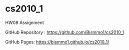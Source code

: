 # cs2010_1
HW08 Assignment


GitHub Repository : https://github.com/Bismmo1/cs2010_1

GitHub Pages: https://bismmo1.github.io/cs2010_1/
